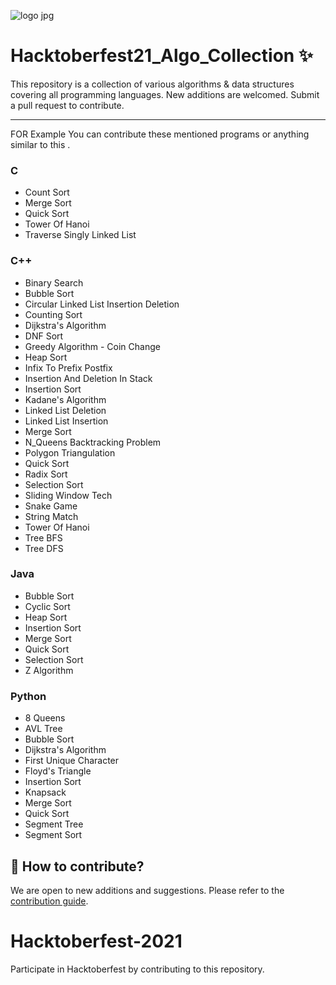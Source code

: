 ![logo jpg](https://user-images.githubusercontent.com/71459989/135807893-2dda4ce6-f9b8-4232-a893-631aef3f2183.jpg)

# Hacktoberfest21_Algo_Collection ✨

This repository is a collection of various algorithms & data structures covering all programming languages. New additions are welcomed. Submit a pull request to contribute.

---

FOR Example You can contribute these mentioned programs or anything similar to this .

### C

- Count Sort
- Merge Sort
- Quick Sort
- Tower Of Hanoi
- Traverse Singly Linked List

### C++

- Binary Search
- Bubble Sort
- Circular Linked List Insertion Deletion
- Counting Sort
- Dijkstra's Algorithm
- DNF Sort
- Greedy Algorithm - Coin Change
- Heap Sort
- Infix To Prefix Postfix
- Insertion And Deletion In Stack
- Insertion Sort
- Kadane's Algorithm
- Linked List Deletion
- Linked List Insertion
- Merge Sort
- N_Queens Backtracking Problem
- Polygon Triangulation
- Quick Sort
- Radix Sort
- Selection Sort
- Sliding Window Tech
- Snake Game
- String Match
- Tower Of Hanoi
- Tree BFS
- Tree DFS

### Java

- Bubble Sort
- Cyclic Sort
- Heap Sort
- Insertion Sort
- Merge Sort
- Quick Sort
- Selection Sort
- Z Algorithm

### Python

- 8 Queens
- AVL Tree
- Bubble Sort
- Dijkstra's Algorithm
- First Unique Character
- Floyd's Triangle
- Insertion Sort
- Knapsack
- Merge Sort
- Quick Sort
- Segment Tree
- Segment Sort

## 🙋 How to contribute?

We are open to new additions and suggestions. Please refer to the [contribution guide](CONTRIBUTING.md).

# Hacktoberfest-2021

Participate in Hacktoberfest by contributing to this repository.
